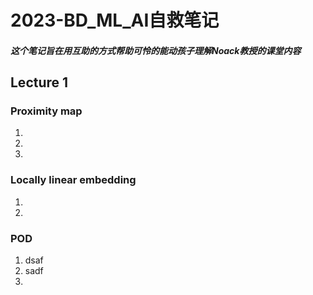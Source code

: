# 2023-BD_ML_AI自救笔记
##### 这个笔记旨在用互助的方式帮助可怜的能动孩子理解Noack教授的课堂内容

## Lecture 1 
### Proximity map
1.
2.
3.
### Locally linear embedding
1.
2.
### POD
1. dsaf
2. sadf 
3. 




